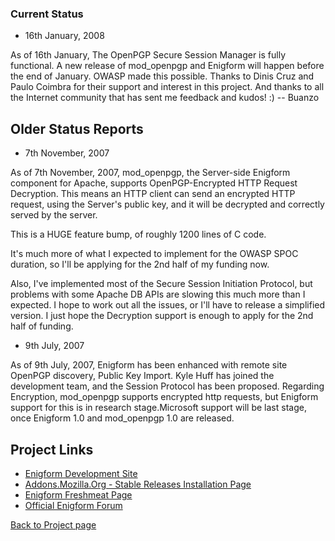 ### Current Status

  - 16th January, 2008

As of 16th January, The OpenPGP Secure Session Manager is fully
functional. A new release of mod_openpgp and Enigform will happen
before the end of January. OWASP made this possible. Thanks to Dinis
Cruz and Paulo Coimbra for their support and interest in this project.
And thanks to all the Internet community that has sent me feedback and
kudos\! :) -- Buanzo

## Older Status Reports

  - 7th November, 2007

As of 7th November, 2007, mod_openpgp, the Server-side Enigform
component for Apache, supports OpenPGP-Encrypted HTTP Request
Decryption. This means an HTTP client can send an encrypted HTTP
request, using the Server's public key, and it will be decrypted and
correctly served by the server.

This is a HUGE feature bump, of roughly 1200 lines of C code.

It's much more of what I expected to implement for the OWASP SPOC
duration, so I'll be applying for the 2nd half of my funding now.

Also, I've implemented most of the Secure Session Initiation Protocol,
but problems with some Apache DB APIs are slowing this much more than I
expected. I hope to work out all the issues, or I'll have to release a
simplified version. I just hope the Decryption support is enough to
apply for the 2nd half of funding.

  - 9th July, 2007

As of 9th July, 2007, Enigform has been enhanced with remote site
OpenPGP discovery, Public Key Import. Kyle Huff has joined the
development team, and the Session Protocol has been proposed. Regarding
Encryption, mod_openpgp supports encrypted http requests, but Enigform
support for this is in research stage.Microsoft support will be last
stage, once Enigform 1.0 and mod_openpgp 1.0 are released.

## Project Links

  - [Enigform Development Site](http://enigform.mozdev.org)
  - [Addons.Mozilla.Org - Stable Releases Installation
    Page](https://addons.mozilla.org/en-US/firefox/addon/4531)
  - [Enigform Freshmeat Page](http://freshmeat.net/projects/enigform)
  - [Official Enigform
    Forum](http://foros.buanzo.com.ar/viewforum.php?f=35)

[Back to Project
page](SpoC_007_-_Enigform:_Firefox_Addon_for_OpenPGP_signing_of_HTTP_requests "wikilink")